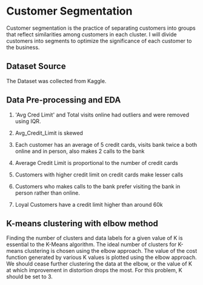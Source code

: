 
# Customer Segmentation

Customer segmentation is the practice of separating customers into groups that reflect similarities among customers in each cluster. I will divide customers into segments to optimize the significance of each customer to the business. 


## Dataset Source

The Dataset was collected from Kaggle. 
## Data Pre-processing and EDA

1. 'Avg Cred Limit' and Total visits online had outliers and were removed using IQR.

2. Avg_Credit_Limit is skewed

3. Each customer has an average of 5 credit cards, visits bank twice a both online and in person, also makes 2 calls to the bank

4. Average Credit Limit is proportional to the number of credit cards

5. Customers with higher credit limit on credit cards make lesser calls

6. Customers who makes calls to the bank prefer visiting the bank in person rather than online.

7. Loyal Customers have  a credit limit higher than around 60k
## K-means clustering with elbow method

Finding the number of clusters and data labels for a given value of K is essential to the K-Means algorithm. The ideal number of clusters for K-means clustering is chosen using the elbow approach. The value of the cost function generated by various K values is plotted using the elbow approach. We should cease further clustering the data at the elbow, or the value of K at which improvement in distortion drops the most. For this problem, K should be set to 3.
